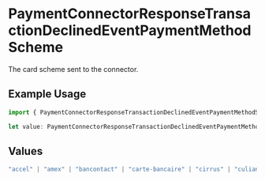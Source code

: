 # PaymentConnectorResponseTransactionDeclinedEventPaymentMethodScheme

The card scheme sent to the connector.

## Example Usage

```typescript
import { PaymentConnectorResponseTransactionDeclinedEventPaymentMethodScheme } from "@gr4vy/sdk/models/components";

let value: PaymentConnectorResponseTransactionDeclinedEventPaymentMethodScheme = "visa";
```

## Values

```typescript
"accel" | "amex" | "bancontact" | "carte-bancaire" | "cirrus" | "culiance" | "dankort" | "diners-club" | "discover" | "eftpos-australia" | "elo" | "hipercard" | "jcb" | "maestro" | "mastercard" | "mir" | "nyce" | "other" | "pulse" | "rupay" | "star" | "uatp" | "unionpay" | "visa"
```